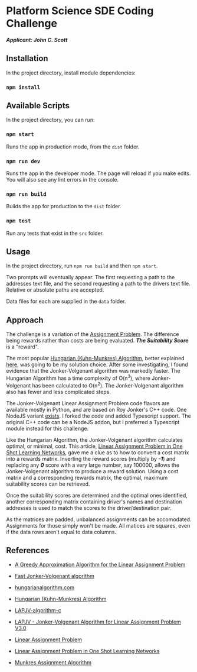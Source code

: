 # Platform Science SDE Coding Challenge

***Applicant: John C. Scott***

## Installation

In the project directory, install module dependencies:

### `npm install`

## Available Scripts

In the project directory, you can run:

### `npm start`

Runs the app in production mode, from the `dist` folder.

### `npm run dev`

Runs the app in the developer mode.
The page will reload if you make edits.
You will also see any lint errors in the console.

### `npm run build`

Builds the app for production to the `dist` folder.

### `npm test`

Run any tests that exist in the `src` folder.

## Usage

In the project directory, run `npm run build` and then `npm start`.

Two prompts will eventually appear. The first requesting a path to the addresses text file, and the second requesting a path to the drivers text file. Relative or absolute paths are accepted.

Data files for each are supplied in the `data` folder.

## Approach

The challenge is a variation of the [Assignment Problem](https://en.wikipedia.org/wiki/Assignment_problem). The difference being rewards rather than costs are being evaluated. ***The Suitability Score*** is a "reward".

The most popular [Hungarian (Kuhn-Munkres) Algorithm](https://en.wikipedia.org/wiki/Hungarian_algorithm), better explained [here](https://brc2.com/the-algorithm-workshop/), was going to be my solution choice. After some investigating, I found evidence that the Jonker-Volgenant algorithm was markedly faster. The Hungarian Algorithm has a time complexity of O(n<sup>3</sup>), where Jonker-Volgenant has been calculated to O(n<sup>2</sup>). The Jonker-Volgenant algorithm also has fewer and less complicated steps.

The Jonker-Volgenant Linear Assignment Problem code flavors are available mostly in Python, and are based on Roy Jonker's C++ code. One NodeJS variant [exists](https://github.com/Fil/lap-jv). I forked the code and added Typescript support. The original C++ code can be a NodeJS addon, but I preferred a Typescript module instead for this challenge.

Like the Hungarian Algorithm, the Jonker-Volgenant algorithm calculates optimal, or minimal, cost. This article, [Linear Assignment Problem in One Shot Learning Networks](https://medium.com/@rajneeshtiwari_22870/linear-assignment-problem-in-metric-learning-for-computer-vision-eba7d637c5d4), gave me a clue as to how to convert a cost matrix into a rewards matrix. Inverting the reward scores (multiply by ***-1***) and replacing any ***0*** score with a very large number, say 100000, allows the Jonker-Volgenant algorithm to produce a reward solution. Using a cost matrix and a corresponding rewards matrix, the optimal, maximum suitability scores can be retrieved.

Once the suitability scores are determined and the optimal ones identified, another corresponding matrix containing driver's names and destination addresses is used to match the scores to the driver/destination pair.

As the matrices are padded, unbalanced assignments can be accomodated. Assignments for those simply won't be made. All matices are squares, even if the data rows aren't equal to data columns.

## References

- [A Greedy Approximation Algorithm for the Linear Assignment Problem](https://antimatroid.wordpress.com/2017/03/21/a-greedy-approximation-algorithm-for-the-linear-assignment-problem/)

- [Fast Jonker-Volgenant algorithm](https://medium.com/@rajneeshtiwari_22870/linear-assignment-problem-in-metric-learning-for-computer-vision-eba7d637c5d4)

- [hungarianalgorithm.com](https://www.hungarianalgorithm.com/)

- [Hungarian (Kuhn-Munkres) Algorithm](https://en.wikipedia.org/wiki/Hungarian_algorithm)

- [LAPJV-algorithm-c](https://github.com/yongyanghz/LAPJV-algorithm-c)

- [LAPJV - Jonker-Volgenant Algorithm for Linear Assignment Problem V3.0](https://www.mathworks.com/matlabcentral/fileexchange/26836-lapjv-jonker-volgenant-algorithm-for-linear-assignment-problem-v3-0)

- [Linear Assignment Problem](https://observablehq.com/@fil/lap-jv)

- [Linear Assignment Problem in One Shot Learning Networks](https://medium.com/@rajneeshtiwari_22870/linear-assignment-problem-in-metric-learning-for-computer-vision-eba7d637c5d4)

- [Munkres Assignment Algorithm](https://brc2.com/the-algorithm-workshop/)
